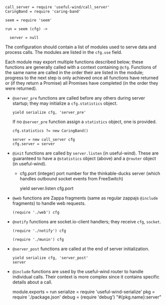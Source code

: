     call_server = require 'useful-wind/call_server'
    CaringBand = require 'caring-band'

    seem = require 'seem'

    run = seem (cfg) ->

      server = null

The configuration should contain a list of modules used to serve data and process calls.
The modules are listed in the `cfg.use` field.

Each module may export multiple functions described below; these functions are generally called with a context containing `@cfg`.
Functions of the same name are called in the order their are listed in the module; progress to the next step is only achieved once all functions have returned or (if they return a Promise) all Promises have completed (in the order they were returned).

- `@server_pre` functions are called before any others during server startup; they may initialize a `cfg.statistics` object.

      yield serialize cfg, 'server_pre'

  If no `@server_pre` function assign a `statistics` object, one is provided.

      cfg.statistics ?= new CaringBand()

      server = new call_server cfg
      cfg.server = server

- `@init` functions are called by `server.listen` (in useful-wind).
  These are guaranteed to have a `@statistics` object (above) and a `@router` object (in useful-wind).
  * cfg.port (integer) port number for the thinkable-ducks server (which handles outbound socket events from FreeSwitch)

      yield server.listen cfg.port

- `@web` functions are Zappa fragments (same as regular zappajs `@include` fragments) to handle web requests.

      (require './web') cfg

- `@notify` functions are socket.io-client handlers; they receive `cfg`, `socket`.

      (require './notify') cfg

      (require './munin') cfg

- `@server_post` functions are called at the end of server initialization.

      yield serialize cfg, 'server_post'
      server

- `@include` functions are used by the useful-wind router to handle individual calls. Their context is more complex since it contains specific details about a call.

    module.exports = run
    serialize = require 'useful-wind-serialize'
    pkg = require './package.json'
    debug = (require 'debug') "#{pkg.name}:server"
